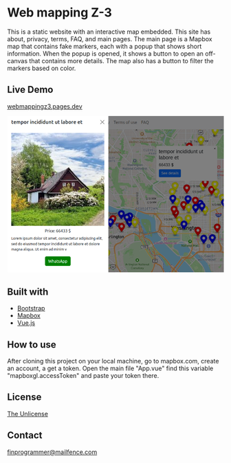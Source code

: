 # Web mapping Z-3

This is a static website with an interactive map embedded. This site has about, privacy, terms, FAQ, and main pages. The main page is a Mapbox map that contains fake markers, each with a popup that shows short information. When the popup is opened, it shows a button to open an off-canvas that contains more details. The map also has a button to filter the markers based on color.

## Live Demo
[webmappingz3.pages.dev](https://webmappingz3.pages.dev)


![image info](demo.png)

## Built with
* [Bootstrap](https://getbootstrap.com/)
* [Mapbox](https://www.mapbox.com/)
* [Vue.js](https://vuejs.org/)

## How to use
After cloning this project on your local machine, go to mapbox.com, create an account, a get a token. Open the main file "App.vue" find this variable "mapboxgl.accessToken" and paste your token there.

## License

[The Unlicense](https://unlicense.org/) 

## Contact

finprogrammer@mailfence.com


  